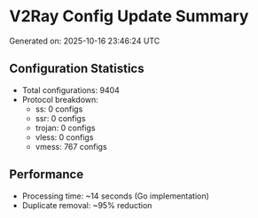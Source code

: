 # V2Ray Config Update Summary
Generated on: 2025-10-16 23:46:24 UTC

## Configuration Statistics
- Total configurations: 9404
- Protocol breakdown:
  - ss: 0 configs
  - ssr: 0 configs
  - trojan: 0 configs
  - vless: 0 configs
  - vmess: 767 configs

## Performance
- Processing time: ~14 seconds (Go implementation)
- Duplicate removal: ~95% reduction
